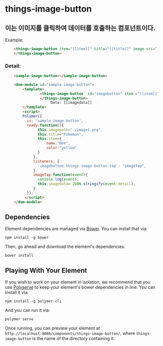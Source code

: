 # things-image-button

## 이는 이미지를 클릭하여 데이터를 호출하는 컴포넌트이다.

Example:

```html
	<things-image-button item="[[item]]" title="[[title]]" image-src="[[imagepath]]">
	</things-image-button>
```
### Detail:
```html
	<sample-image-button></sample-image-button>

	<dom-module id="sample-image-button">
		<template>
				<things-image-button  id="imagebutton" item ="[[item]]" title ="[[title]]" image-src ="[[imagepath]]">
				</things-image-button>
				     Data: [[imagedata]]
		</template>
		<script>
		Polymer({
		  is: 'sample-image-button',
		  ready:function(){
		       this.imagepath="./image1.png",
		       this.title="Pokemon",
		       this.item={
		           name:"Bee",
		           color:"yellow"
		       }
		     },
		     listeners: {
		       'imagebutton.things-image-button-tap': "imageTap",
		     },
		     imageTap:function(event){
		       console.log(event);
		       this.imagedata= JSON.stringify(event.detail);
		     }
		  });
		 </script>
	</dom-module>
```


## Dependencies

Element dependencies are managed via [Bower](http://bower.io/). You can
install that via:

    npm install -g bower

Then, go ahead and download the element's dependencies:

    bower install

## Playing With Your Element

If you wish to work on your element in isolation, we recommend that you use
[Polyserve](https://github.com/PolymerLabs/polyserve) to keep your element's
bower dependencies in line. You can install it via:

    npm install -g polymer-cli

And you can run it via:

    polymer serve

Once running, you can preview your element at
`http://localhost:8080/components/things-image-button/`, where `things-image-button` is the name of the directory containing it.
